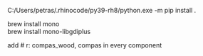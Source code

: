 C:/Users/petras/.rhinocode/py39-rh8/python.exe -m pip install .

brew install mono      
brew install mono-libgdiplus

add # r: compas_wood, compas in every component